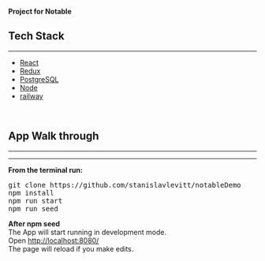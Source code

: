 **Project for Notable**
<br/>

## Tech Stack

---

* [React](https://reactjs.org/)
* [Redux](https://redux.js.org/)
* [PostgreSQL](https://www.postgresql.org/)
* [Node](https://nodejs.org/en/)
* [railway](https://railway.app/)

<br />

## App Walk through

---

---

**From the terminal run:**

<pre>
git clone https://github.com/stanislavlevitt/notableDemo
npm install
npm run start
npm run seed
</pre>

**After npm seed**<br />
The App will start running in development mode.<br />
Open [http://localhost:8080/](http://localhost:8080)<br />
The page will reload if you make edits.
